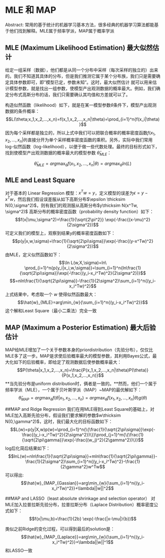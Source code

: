 # MLE 和 MAP  
Abstract: 常用的基于统计的机器学习基本方法，很多经典的机器学习算法都能基于他们找到解释。MLE属于频率学派，MAP属于概率学派

## MLE (Maximum Likelihood Estimation) 最大似然估计
给定一组采样（数据），他们都是从同一个分布中采样（每次采样的独立的）出来的。我们不知道其具体的分布，但是我们推测它属于某个分布族，我们只是需要确定具体参数即可，即”模型已定，参数未知”。这时，最大似然估计 就可以用来估计模型参数，就是找出一组参数，使模型产出观测数据的概率最大。例如，我们确定分布式高斯分布的话，我们只需要确认其均值和方差就可以了。

构造似然函数（likelihood）如下，就是在某一模型参数$\theta$条件下，模型产出观测数据的条件概率：
$$L(\theta;x_1,x_2,...,x_n)=f(x_1,x_2,...,x_n|\theta)=\prod_{i=1}^n{f(x_i|\theta)}$$
因为每个采样都是独立的，所以上式中我们可以把联合概率的概率密度函数$f(x_1,x_2,...,x_n|\theta)$直接分开为单个采样概率密度函数的乘积。另外，实际中我们常用log-似然函数（log-likelihood），以便于做一些代数处理。最终的目标形式如下，找到使模型产出观测数据的概率最大的模型参数 $\hat{\theta}_{MLE}$：

$$\hat{\theta}_{MLE}=arg\max_{\theta}{f(x_1,x_2,...,x_n|\theta)}=arg\max_{\theta}{ln(L)}$$

## MLE and Least Square
对于基本的 Linear Regression 模型：$x^Tw=y$，定义模型的误差为$\epsilon=y-x^Tw$，然后我们假设误差服从如下高斯分布$\epsilon \thicksim N(0,\sigma^2)$，则有我们的观测服从高斯分布$y\thicksim N(x^Tw, \sigma^2)$
高斯分布的概率密度函数（probability density function）如下：
$$f(x|\mu,\sigma^2)=\frac{1}{\sqrt{2\pi^2}} \exp(-\frac{(x-\mu)^2}{2\sigma^2})$$
可定义我们的模型上，观察到结果y的概率密度函数如下：
$$p(y|x,w,\sigma)=\frac{1}{\sqrt{2\pi\sigma}}\exp(-\frac{(y-x^Tw)^2}{2\sigma^2})$$
由MLE，定义似然函数如下：
$$\ln L(w,X,\sigma)=ln\ \prod_{i=1}^n{p(y_i|x_i,w,\sigma)}=\sum_{i=1}^n{ln\frac{1}{\sqrt{2\pi\sigma}}\exp(-\frac{(y_i-x_i^Tw)^2}{2\sigma^2})}$$
$$=nln\frac{1}{\sqrt{2\pi\sigma}}-\frac{1}{2\sigma^2}\sum_{i=1}^n{(y_i-x_i^Tw)^2}$$
上式结果中，考虑取一个 $w$ 使得似然函数最大： 
$$\hat{w}_{MLE}=arg\min_{w}{\sum_{i=1}^n{(y_i-x_i^Tw)^2}}$$
这个解和Least Square（最小二乘法）完全一致

## MAP (Maximum a Posterior Estimation) 最大后验估计
MAP给MLE增加了一个关于参数本身的priordistribution（先验分布），仅仅比MLE多了这一步。MAP是求使后验概率最大的模型参数，其利用Bayes公式，最大化如下的后验概率，即给定了观测数据后使参数概率最大：
$$P(\theta|x_1,x_2,...,x_n)=\frac{P(x_1,x_2,...,x_n|\theta)P(\theta)}{P(x_1,x_2,...,x_n)}$$
**当先验分布是uniform distribution时，俩者是一致的。**然而，他们一个属于频率学派（MLE），一个属于贝叶斯学派（MAP）~MAP的最优解如下： 
$$\hat{\theta}_{MAP}=arg\max_{\theta}{f(\theta|x_1,x_2,...,x_n)}=arg\max_{\theta}{f(x_1,x_2,...,x_n|\theta)g(\theta)}$$

##MAP and Ridge Regression
我们在用MLE得到Least Square的基础上，对MLE加入高斯先验分布，假设我们要求解的参数$w\thicksim N(0,\gamma^2)$，这时，我们最大化的目标函数如下：
$$L(w)=p(y|X,w)p(w)=\prod_{i=1}^n{\{\frac{1}{\sqrt{2\pi\sigma}}\exp(-\frac{(y_i-x_i^Tw)^2}{2\sigma^2})\}}\prod_{j=1}^m{\{\frac{1}{\sqrt{2\pi\gamma}}\exp(-\frac{(w_j)^2}{2\gamma^2})\}}$$
log后化简后结果如下：
$$lnL(w)=nln\frac{1}{\sqrt{2\pi\sigma}}+mln\frac{1}{\sqrt{2\pi\gamma}}-\frac{1}{2\sigma^2}\sum_{i=1}^n{(y_i-x_i^Tw)^2}-\frac{1}{2\gamma^2}w^Tw$$
可以得出:
$$\hat{w}_{MAP_{Gassian}}=arg\min_{w}{\sum_{i=1}^n{(y_i-x_i^Tw)^2}}+\lambda||w||^2$$

##MAP and LASSO（least absolute shrinkage and selection operator）
对MLE加入拉普拉斯先验分布，拉普拉斯分布（Laplace Distribution）概率密度公式如下：
$$f(x|\mu,b)=\frac{1}{2b} \exp(-\frac{|x-\mu|}{b})$$

类似之前Ridge的变化过程，可以得到最后的solution是：
$$\hat{w}_{MAP_{Laplace}}=arg\min_{w}{\sum_{i=1}^n{(y_i-x_i^Tw)^2}}+\lambda||w||^1$$
和LASSO一致

